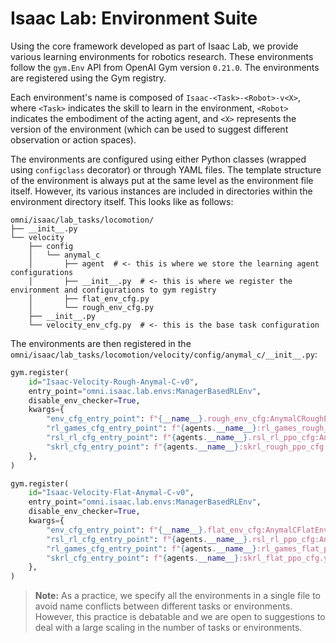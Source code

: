 # Isaac Lab: Environment Suite

Using the core framework developed as part of Isaac Lab, we provide various learning environments for robotics research.
These environments follow the `gym.Env` API from OpenAI Gym version `0.21.0`. The environments are registered using
the Gym registry.

Each environment's name is composed of `Isaac-<Task>-<Robot>-v<X>`, where `<Task>` indicates the skill to learn
in the environment, `<Robot>` indicates the embodiment of the acting agent, and `<X>` represents the version of
the environment (which can be used to suggest different observation or action spaces).

The environments are configured using either Python classes (wrapped using `configclass` decorator) or through
YAML files. The template structure of the environment is always put at the same level as the environment file
itself. However, its various instances are included in directories within the environment directory itself.
This looks like as follows:

```tree
omni/isaac/lab_tasks/locomotion/
├── __init__.py
└── velocity
    ├── config
    │   └── anymal_c
    │       ├── agent  # <- this is where we store the learning agent configurations
    │       ├── __init__.py  # <- this is where we register the environment and configurations to gym registry
    │       ├── flat_env_cfg.py
    │       └── rough_env_cfg.py
    ├── __init__.py
    └── velocity_env_cfg.py  # <- this is the base task configuration
```

The environments are then registered in the `omni/isaac/lab_tasks/locomotion/velocity/config/anymal_c/__init__.py`:

```python
gym.register(
    id="Isaac-Velocity-Rough-Anymal-C-v0",
    entry_point="omni.isaac.lab.envs:ManagerBasedRLEnv",
    disable_env_checker=True,
    kwargs={
        "env_cfg_entry_point": f"{__name__}.rough_env_cfg:AnymalCRoughEnvCfg",
        "rl_games_cfg_entry_point": f"{agents.__name__}:rl_games_rough_ppo_cfg.yaml",
        "rsl_rl_cfg_entry_point": f"{agents.__name__}.rsl_rl_ppo_cfg:AnymalCRoughPPORunnerCfg",
        "skrl_cfg_entry_point": f"{agents.__name__}:skrl_rough_ppo_cfg.yaml",
    },
)

gym.register(
    id="Isaac-Velocity-Flat-Anymal-C-v0",
    entry_point="omni.isaac.lab.envs:ManagerBasedRLEnv",
    disable_env_checker=True,
    kwargs={
        "env_cfg_entry_point": f"{__name__}.flat_env_cfg:AnymalCFlatEnvCfg",
        "rsl_rl_cfg_entry_point": f"{agents.__name__}.rsl_rl_ppo_cfg:AnymalCFlatPPORunnerCfg",
        "rl_games_cfg_entry_point": f"{agents.__name__}:rl_games_flat_ppo_cfg.yaml",
        "skrl_cfg_entry_point": f"{agents.__name__}:skrl_flat_ppo_cfg.yaml",
    },
)
```

> **Note:** As a practice, we specify all the environments in a single file to avoid name conflicts between different
> tasks or environments. However, this practice is debatable and we are open to suggestions to deal with a large
> scaling in the number of tasks or environments.
